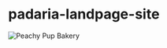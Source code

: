 # padaria-landpage-site

![Peachy Pup Bakery](https://github.com/Juninhoww2/padaria-landpage-site/assets/25290972/3441931f-959a-426c-b3bc-d9c9c791019e)
